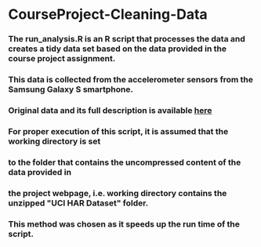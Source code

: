 # CourseProject-Cleaning-Data

### The run_analysis.R is an R script that processes the data and creates a tidy data set based on the data provided in the course project assignment. 
###  This data is collected from the accelerometer sensors from the Samsung Galaxy S smartphone. 
###  Original data and its full description is available [here](http://archive.ics.uci.edu/ml/datasets/Human+Activity+Recognition+Using+Smartphones)

### For proper execution of this script, it is assumed that the working directory is set
###  to the folder that contains the uncompressed content of the data provided in 
###  the project webpage, i.e. working directory contains the unzipped "UCI HAR Dataset" folder.
###  This method was chosen as it speeds up the run time of the script. 



     
